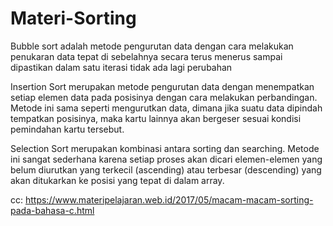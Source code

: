 # Materi-Sorting
Bubble sort adalah metode pengurutan data dengan cara melakukan penukaran data tepat di sebelahnya secara terus menerus 
sampai dipastikan dalam satu iterasi tidak ada lagi perubahan

Insertion Sort merupakan metode pengurutan data dengan menempatkan setiap elemen data pada posisinya dengan cara melakukan perbandingan. 
Metode ini sama seperti mengurutkan data, dimana jika suatu data dipindah tempatkan posisinya, 
maka kartu lainnya akan bergeser sesuai kondisi pemindahan kartu tersebut.

Selection Sort merupakan kombinasi antara sorting dan searching. Metode ini sangat sederhana karena setiap proses 
akan dicari elemen-elemen yang belum diurutkan yang terkecil (ascending) atau terbesar (descending) yang akan ditukarkan ke posisi yang tepat di dalam array.

cc: https://www.materipelajaran.web.id/2017/05/macam-macam-sorting-pada-bahasa-c.html
